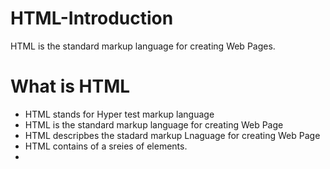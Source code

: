 # HTML-Introduction
HTML is the standard markup language for creating Web Pages.


<h1> What is HTML </h1>

<th>
<ul>
  <li> HTML stands for Hyper test markup language </li>
    <li> HTML is the standard markup language for creating Web Page</li>
  <li> HTML descripbes the stadard markup  Lnaguage for creating Web Page
    <li>HTML contains of a sreies of elements.</li>
<li> 
</ul>
</th>
